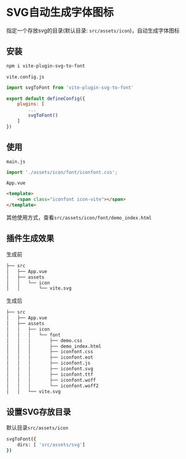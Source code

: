 # SVG自动生成字体图标
指定一个存放svg的目录(默认目录: `src/assets/icon`)，自动生成字体图标

## 安装

```bash
npm i vite-plugin-svg-to-font
```

`vite.config.js`
```javascript
import svgToFont from 'vite-plugin-svg-to-font'

export default defineConfig({
    plugins: [
        ...
        svgToFont()
    ]
})
```

## 使用
`main.js`
```javascript
import './assets/icon/font/iconfont.css';
```

`App.vue`
```html
<template>
    <span class="iconfont icon-vite"></span>
</template>
```
其他使用方式，查看`src/assets/icon/font/demo_index.html`

## 插件生成效果
生成前
```bash
├── src
│   ├── App.vue
│   ├── assets
│   │   └── icon
│   │       └── vite.svg
```

生成后
```bash
├── src
│   ├── App.vue
│   ├── assets
│   │   ├── icon
│   │   │   └── font
│   │   │       ├── demo.css
│   │   │       ├── demo_index.html
│   │   │       ├── iconfont.css
│   │   │       ├── iconfont.eot
│   │   │       ├── iconfont.js
│   │   │       ├── iconfont.svg
│   │   │       ├── iconfont.ttf
│   │   │       ├── iconfont.woff
│   │   │       └── iconfont.woff2
│   │   └── vite.svg
```

## 设置SVG存放目录
默认目录`src/assets/icon`

```bash
svgToFont({
    dirs: [ 'src/assets/svg']
})
```

